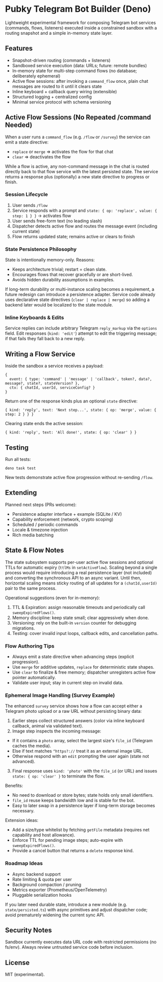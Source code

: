 # Pubky Telegram Bot Builder (Deno)

Lightweight experimental framework for composing Telegram bot services (commands, flows, listeners)
executed inside a constrained sandbox with a routing snapshot and a simple in-memory state layer.

## Features

- Snapshot-driven routing (commands + listeners)
- Sandboxed service execution (data: URLs; future: remote bundles)
- In-memory state for multi-step command flows (no database; deliberately ephemeral)
- Active flow sessions: after invoking a `command_flow` once, plain chat messages are routed to it
  until it clears state
- Inline keyboard + callback query wiring (extensible)
- Structured logging + centralized config
- Minimal service protocol with schema versioning

## Active Flow Sessions (No Repeated /command Needed)

When a user runs a `command_flow` (e.g. `/flow` or `/survey`) the service can emit a state
directive:

- `replace` or `merge` => activates the flow for that chat
- `clear` => deactivates the flow

While a flow is active, any non-command message in the chat is routed directly back to that flow
service with the latest persisted state. The service returns a response plus (optionally) a new
state directive to progress or finish.

### Session Lifecycle

1. User sends `/flow`
2. Service responds with a prompt and `state: { op: 'replace', value: { step: 1 } }` -> activates
   flow
3. User sends free-form text (no leading slash)
4. Dispatcher detects active flow and routes the message event (including current state)
5. Flow returns updated state; remains active or clears to finish

### State Persistence Philosophy

State is intentionally memory-only. Reasons:

- Keeps architecture trivial; restart = clean slate.
- Encourages flows that recover gracefully or are short-lived.
- Avoids hidden durability assumptions in examples.

If long-term durability or multi-instance scaling becomes a requirement, a future redesign can
introduce a persistence adapter. Service code already uses declarative state directives
(`clear | replace | merge`) so adding a backend later would be localized to the state module.

### Inline Keyboards & Edits

Service replies can include arbitrary Telegram `reply_markup` via the `options` field. Edit
responses (`kind: 'edit'`) attempt to edit the triggering message; if that fails they fall back to a
new reply.

## Writing a Flow Service

Inside the sandbox a service receives a payload:

```
{
  event: { type: 'command' | 'message' | 'callback', token?, data?, message?, state?, stateVersion? },
  ctx: { chatId, userId, serviceConfig? }
}
```

Return one of the response kinds plus an optional `state` directive:

```
{ kind: 'reply', text: 'Next step...', state: { op: 'merge', value: { step: 2 } } }
```

Clearing state ends the active session:

```
{ kind: 'reply', text: 'All done!', state: { op: 'clear' } }
```

## Testing

Run all tests:

```
deno task test
```

New tests demonstrate active flow progression without re-sending `/flow`.

## Extending

Planned next steps (PRs welcome):

- Persistence adapter interface + example (SQLite / KV)
- Capability enforcement (network, crypto scoping)
- Scheduled / periodic commands
- Locale & timezone injection
- Rich media batching

## State & Flow Notes

The state subsystem supports per-user active flow sessions and optional TTLs for automatic expiry
(`ttlMs` in `setActiveFlow`). Scaling beyond a single process would require introducing a real
persistence layer (not included) and converting the synchronous API to an async variant. Until then,
horizontal scaling means sticky routing of all updates for a `(chatId,userId)` pair to the same
process.

Operational suggestions (even for in-memory):

1. TTL & Expiration: assign reasonable timeouts and periodically call `sweepExpiredFlows()`.
2. Memory discipline: keep state small; clear aggressively when done.
3. Versioning: rely on the built-in `version` counter for debugging migrations.
4. Testing: cover invalid input loops, callback edits, and cancellation paths.

### Flow Authoring Tips

- Always emit a state directive when advancing steps (explicit progression).
- Use `merge` for additive updates, `replace` for deterministic state shapes.
- Use `clear` to finalize & free memory; dispatcher unregisters active flow pointer automatically.
- Validate user input; stay in current step on invalid data.

### Ephemeral Image Handling (Survey Example)

The enhanced `survey` service shows how a flow can accept either a Telegram photo upload or a raw
URL without persisting binary data:

1. Earlier steps collect structured answers (color via inline keyboard callback, animal via
   validated text).
2. Image step inspects the incoming message:

- If it contains a `photo` array, select the largest size's `file_id` (Telegram caches the media).
- Else if text matches `^https?://` treat it as an external image URL.
- Otherwise respond with an `edit` prompting the user again (state not advanced).

3. Final response uses `kind: 'photo'` with the `file_id` (or URL) and issues
   `state: { op: 'clear' }` to terminate the flow.

Benefits:

- No need to download or store bytes; state holds only small identifiers.
- `file_id` reuse keeps bandwidth low and is stable for the bot.
- Easy to later swap in a persistence layer if long-term storage becomes necessary.

Extension ideas:

- Add a size/type whitelist by fetching `getFile` metadata (requires net capability and host
  allowance).
- Enforce TTL for pending image steps; auto-expire with `sweepExpiredFlows()`.
- Provide a cancel button that returns a `delete` response kind.

### Roadmap Ideas

- Async backend support
- Rate limiting & quota per user
- Background compaction / pruning
- Metrics exporter (Prometheus/OpenTelemetry)
- Pluggable serialization hooks

If you later need durable state, introduce a new module (e.g. `state/persisted.ts`) with async
primitives and adjust dispatcher code; avoid prematurely widening the current sync API.

## Security Notes

Sandbox currently executes data URL code with restricted permissions (no fs/env). Always review
untrusted service code before inclusion.

## License

MIT (experimental).
